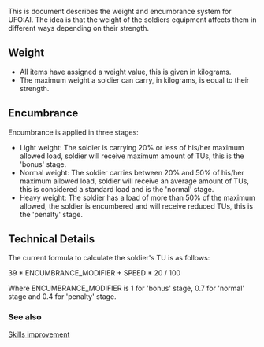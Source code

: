 This is document describes the weight and encumbrance system for UFO:AI.
The idea is that the weight of the soldiers equipment affects them in
different ways depending on their strength.

## Weight

- All items have assigned a weight value, this is given in kilograms.
- The maximum weight a soldier can carry, in kilograms, is equal to
  their strength.

## Encumbrance

Encumbrance is applied in three stages:

- Light weight: The soldier is carrying 20% or less of his/her maximum
  allowed load, soldier will receive maximum amount of TUs, this is the
  'bonus' stage.
- Normal weight: The soldier carries between 20% and 50% of his/her
  maximum allowed load, soldier will receive an average amount of TUs,
  this is considered a standard load and is the 'normal' stage.
- Heavy weight: The soldier has a load of more than 50% of the maximum
  allowed, the soldier is encumbered and will receive reduced TUs, this
  is the 'penalty' stage.

## Technical Details

The current formula to calculate the soldier's TU is as follows:



39 \* ENCUMBRANCE_MODIFIER + SPEED \* 20 / 100

Where ENCUMBRANCE_MODIFIER is 1 for 'bonus' stage, 0.7 for 'normal'
stage and 0.4 for 'penalty' stage.

### See also

[Skills improvement](Skills/Improvement/v2.5 "wikilink")
